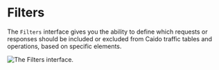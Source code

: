 # Filters

The `Filters` interface gives you the ability to define which requests or responses should be included or excluded from Caido traffic tables and operations, based on specific elements.

<img alt="The Filters interface." src="/_images/filters_interface.png" center>
